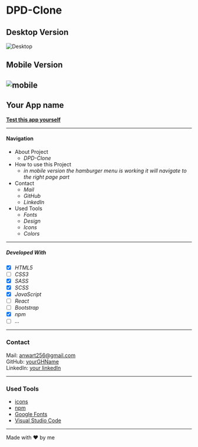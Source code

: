 # DPD-Clone
## Desktop Version 
![Desktop](./src/images/readme-desktop.gif)
## Mobile Version
![mobile](./src/images/readme-mobile.gif)
-----------
## Your App name

**[Test this app yourself](https://atakriti.github.io/dpd-clone/)**

---

#### Navigation

- About Project
  - _DPD-Clone_
- How to use this Project
  - _in mobile version the hamburger menu is working it will navigate to the right page part_
- Contact
  - _Mail_
  - _GitHub_
  - _LinkedIn_
- Used Tools
  - _Fonts_
  - _Design_
  - _Icons_
  - _Colors_

---


##### Developed With

- [x] _HTML5_
- [ ] _CSS3_
- [x] _SASS_
- [x] _SCSS_
- [x] _JavaScript_
- [ ] _React_
- [ ] _Bootstrap_
- [x] _npm_
- [ ] _..._

---

### Contact

Mail: <anwart256@gmail.com><br>
GitHub: [yourGHName](https://github.com/atakriti)<br>
LinkedIn: [your linkedIn](#)

---

### Used Tools

- [icons](https://)
- [npm](https://www.npmjs.com/)
- [Google Fonts](https://fonts.google.com/)
- [Visual Studio Code](https://code.visualstudio.com/)

---

Made with ❤️ by me
